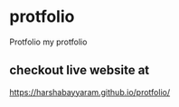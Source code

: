 # protfolio
Protfolio
my protfolio

## checkout live website at 
https://harshabayyaram.github.io/protfolio/
